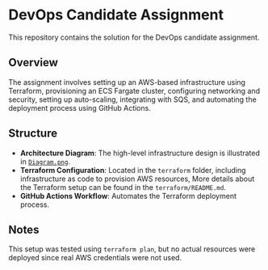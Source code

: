 # DevOps Candidate Assignment

This repository contains the solution for the DevOps candidate assignment.

## Overview
The assignment involves setting up an AWS-based infrastructure using Terraform, provisioning an ECS Fargate cluster, configuring networking and security, setting up auto-scaling, integrating with SQS, and automating the deployment process using GitHub Actions.

## Structure
- **Architecture Diagram**: The high-level infrastructure design is illustrated in [`Diagram.png`](./Diagram.png).
- **Terraform Configuration**: Located in the `terraform` folder, including infrastructure as code to provision AWS resources, More details about the Terraform setup can be found in the `terraform/README.md`.
- **GitHub Actions Workflow**: Automates the Terraform deployment process.

## Notes
This setup was tested using `terraform plan`, but no actual resources were deployed since real AWS credentials were not used.

